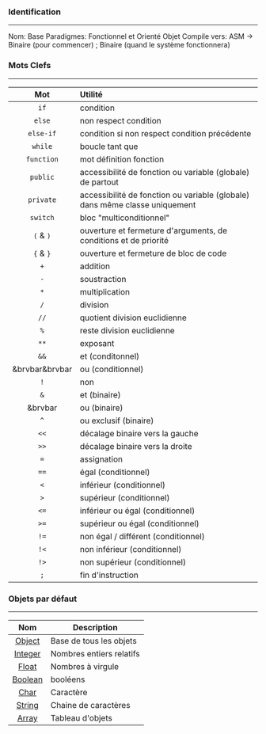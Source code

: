 
### Identification
---
Nom: Base
Paradigmes: Fonctionnel et Orienté Objet
Compile vers: ASM -> Binaire (pour commencer) ; Binaire (quand le système fonctionnera)
### Mots Clefs
---

|      Mot       | Utilité                                                                     |
| :------------: | :-------------------------------------------------------------------------- |
|      `if`      | condition                                                                   |
|     `else`     | non respect condition                                                       |
|   `else-if`    | condition si non respect condition précédente                               |
|    `while`     | boucle tant que                                                             |
|   `function`   | mot définition fonction                                                     |
|    `public`    | accessibilité de fonction ou variable (globale) de partout                  |
|   `private`    | accessibilité de fonction ou variable (globale) dans même classe uniquement |
|    `switch`    | bloc "multiconditionnel"                                                    |
|   `(` & `)`    | ouverture et fermeture d'arguments, de conditions et de priorité            |
|   `{` & `}`    | ouverture et fermeture de bloc de code                                      |
|      `+`       | addition                                                                    |
|      `-`       | soustraction                                                                |
|      `*`       | multiplication                                                              |
|      `/`       | division                                                                    |
|      `//`      | quotient division euclidienne                                               |
|      `%`       | reste division euclidienne                                                  |
|      `**`      | exposant                                                                    |
|      `&&`      | et (conditonnel)                                                            |
| &brvbar&brvbar | ou (conditionnel)                                                           |
|      `!`       | non                                                                         |
|      `&`       | et (binaire)                                                                |
|    &brvbar     | ou (binaire)                                                                |
|      `^`       | ou exclusif (binaire)                                                       |
|      `<<`      | décalage binaire vers la gauche                                             |
|      `>>`      | décalage binaire vers la droite                                             |
|      `=`       | assignation                                                                 |
|      `==`      | égal (conditionnel)                                                         |
|      `<`       | inférieur (conditionnel)                                                    |
|      `>`       | supérieur (conditionnel)                                                    |
|      `<=`      | inférieur ou égal (conditionnel)                                            |
|      `>=`      | supérieur ou égal (conditionnel)                                            |
|      `!=`      | non égal / différent (conditionnel)                                         |
|      `!<`      | non inférieur (conditionnel)                                                |
|      `!>`      | non supérieur (conditionnel)                                                |
|      `;`       | fin d'instruction                                                           |

### Objets par défaut
---

|              Nom               | Description              |
| :----------------------------: | ------------------------ |
|  [Object](Object.md)  | Base de tous les objets  |
| [Integer](Integer.md) | Nombres entiers relatifs |
|   [Float](Float.md)   | Nombres à virgule        |
| [Boolean](Boolean.md) | booléens                 |
|    [Char](Char.md)    | Caractère                |
|  [String](String.md)  | Chaine de caractères     |
|   [Array](Array.md)   | Tableau d'objets         |
